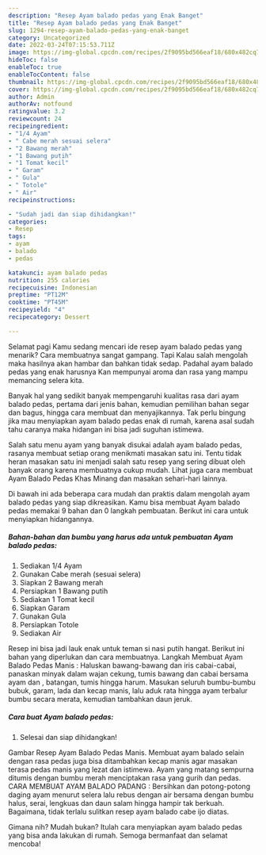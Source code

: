```yaml
---
description: "Resep Ayam balado pedas yang Enak Banget"
title: "Resep Ayam balado pedas yang Enak Banget"
slug: 1294-resep-ayam-balado-pedas-yang-enak-banget
category: Uncategorized
date: 2022-03-24T07:15:53.711Z
image: https://img-global.cpcdn.com/recipes/2f9095bd566eaf18/680x482cq70/ayam-balado-pedas-foto-resep-utama.jpg
hideToc: false
enableToc: true
enableTocContent: false
thumbnail: https://img-global.cpcdn.com/recipes/2f9095bd566eaf18/680x482cq70/ayam-balado-pedas-foto-resep-utama.jpg
cover: https://img-global.cpcdn.com/recipes/2f9095bd566eaf18/680x482cq70/ayam-balado-pedas-foto-resep-utama.jpg
author: Admin
authorAv: notfound
ratingvalue: 3.2
reviewcount: 24
recipeingredient:
- "1/4 Ayam"
- " Cabe merah sesuai selera"
- "2 Bawang merah"
- "1 Bawang putih"
- "1 Tomat kecil"
- " Garam"
- " Gula"
- " Totole"
- " Air"
recipeinstructions:

- "Sudah jadi dan siap dihidangkan!"
categories:
- Resep
tags:
- ayam
- balado
- pedas

katakunci: ayam balado pedas 
nutrition: 255 calories
recipecuisine: Indonesian
preptime: "PT12M"
cooktime: "PT45M"
recipeyield: "4"
recipecategory: Dessert

---
```



Selamat pagi Kamu sedang mencari ide resep ayam balado pedas yang menarik? Cara membuatnya sangat gampang. Tapi Kalau salah mengolah maka hasilnya akan hambar dan bahkan tidak sedap. Padahal ayam balado pedas yang enak harusnya Kan mempunyai aroma dan rasa yang mampu memancing selera kita.


Banyak hal yang sedikit banyak mempengaruhi kualitas rasa dari ayam balado pedas, pertama dari jenis bahan, kemudian pemilihan bahan segar dan bagus, hingga cara membuat dan menyajikannya. Tak perlu bingung jika mau menyiapkan ayam balado pedas enak di rumah, karena asal sudah tahu caranya maka hidangan ini bisa jadi suguhan istimewa.

Salah satu menu ayam yang banyak disukai adalah ayam balado pedas, rasanya membuat setiap orang menikmati masakan satu ini. Tentu tidak heran masakan satu ini menjadi salah satu resep yang sering dibuat oleh banyak orang karena membuatnya cukup mudah. Lihat juga cara membuat Ayam Balado Pedas Khas Minang dan masakan sehari-hari lainnya.


Di bawah ini ada beberapa cara mudah dan praktis dalam mengolah ayam balado pedas yang siap dikreasikan. Kamu bisa membuat Ayam balado pedas memakai 9 bahan dan 0 langkah pembuatan. Berikut ini cara untuk menyiapkan hidangannya.

<!--inarticleads1-->

##### Bahan-bahan dan bumbu yang harus ada untuk pembuatan Ayam balado pedas:

1. Sediakan 1/4 Ayam
1. Gunakan  Cabe merah (sesuai selera)
1. Siapkan 2 Bawang merah
1. Persiapkan 1 Bawang putih
1. Sediakan 1 Tomat kecil
1. Siapkan  Garam
1. Gunakan  Gula
1. Persiapkan  Totole
1. Sediakan  Air


Resep ini bisa jadi lauk enak untuk teman si nasi putih hangat. Berikut ini bahan yang diperlukan dan cara membuatnya. Langkah Membuat Ayam Balado Pedas Manis : Haluskan bawang-bawang dan iris cabai-cabai, panaskan minyak dalam wajan cekung, tumis bawang dan cabai bersama ayam dan , batangan, tumis hingga harum. Masukan seluruh bumbu-bumbu bubuk, garam, lada dan kecap manis, lalu aduk rata hingga ayam terbalur bumbu secara merata, kemudian tambahkan daun jeruk. 

<!--inarticleads2-->

##### Cara buat Ayam balado pedas:


1. Selesai dan siap dihidangkan!

Gambar Resep Ayam Balado Pedas Manis. Membuat ayam balado selain dengan rasa pedas juga bisa ditambahkan kecap manis agar masakan terasa pedas manis yang lezat dan istimewa. Ayam yang matang sempurna ditumis dengan bumbu merah menciptakan rasa yang gurih dan pedas. CARA MEMBUAT AYAM BALADO PADANG : Bersihkan dan potong-potong daging ayam menurut selera lalu rebus dengan air bersama dengan bumbu halus, serai, lengkuas dan daun salam hingga hampir tak berkuah. Bagaimana, tidak terlalu sulitkan resep ayam balado cabe ijo diatas. 

Gimana nih? Mudah bukan? Itulah cara menyiapkan ayam balado pedas yang bisa anda lakukan di rumah. Semoga bermanfaat dan selamat mencoba!
